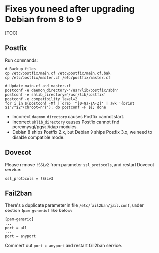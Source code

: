 # Fixes you need after upgrading Debian from 8 to 9

[TOC]

## Postfix

Run commands:

```
# Backup files
cp /etc/postfix/main.cf /etc/postfix/main.cf.bak
cp /etc/postfix/master.cf /etc/postfix/master.cf

# Update main.cf and master.cf
postconf -e daemon_directory='/usr/lib/postfix/sbin'
postconf -e shlib_directory='/usr/lib/postfix'
postconf -e compatibility_level=2
for i in $(postconf -Mf | grep '^[0-9a-zA-Z]' | awk '{print $1"/"$2"/chroot=n"}'); do postconf -F $i; done
```

* Incorrect `daemon_directory` causes Postfix cannot start.
* Incorrect `shlib_directory` causes Postfix cannot find pcre/mysql/pgsql/ldap modules.
* Debian 8 ships Postfix 2.x, but Debian 9 ships Postfix 3.x, we need to disable compatible mode.

## Dovecot

Please remove `!SSLv2` from parameter `ssl_protocols`, and restart Dovecot service:

```
ssl_protocols = !SSLv3
```

## Fail2ban

There's a duplicate parameter in file `/etc/fail2ban/jail.conf`, under section
`[pam-generic]` like below:

```
[pam-generic]
...
port = all
...
port = anyport
```

Comment out `port = anyport` and restart fail2ban service.
